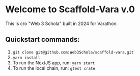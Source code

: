 # Welcome to Scaffold-Vara v.0

This is c/o "Web 3 Schola"
built in 2024 for Varathon.

## Quickstart commands:

1. ``` git clone git@github.com:Web3Schola/scaffold-vara.git ``` 
2. ``` yarn install ```
3. To run the NextJS app, run:
``` yarn start ```
4. To run the local chain, run:
``` gtest crate ```

